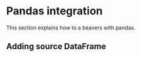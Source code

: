 # Pandas integration

This section explains how to a beavers with pandas.

## Adding source DataFrame
